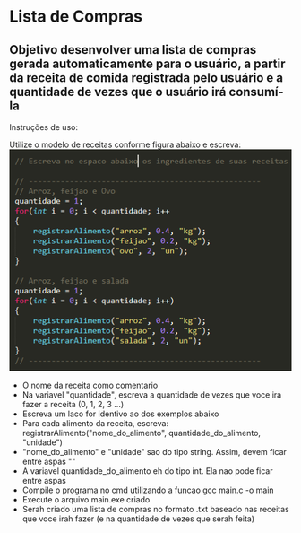 # Lista de Compras #
## Objetivo desenvolver uma lista de compras gerada automaticamente para o usuário, a partir da receita de comida registrada pelo usuário e a quantidade de vezes que o usuário irá consumí-la ##
Instruções de uso:

Utilize o modelo de receitas conforme figura abaixo e escreva:
![](/exemplo.PNG)
* O nome da receita como comentario
* Na variavel "quantidade", escreva a quantidade de vezes que voce ira fazer a receita (0, 1, 2, 3 ...)
* Escreva um laco for identivo ao dos exemplos abaixo
* Para cada alimento da receita, escreva:
	 		registrarAlimento("nome_do_alimento", quantidade_do_alimento, "unidade")
* "nome_do_alimento" e "unidade" sao do tipo string. Assim, devem ficar entre aspas ""
* A variavel quantidade_do_alimento eh do tipo int. Ela nao pode ficar entre aspas
* Compile o programa no cmd utilizando a funcao 
	 		gcc main.c -o main
* Execute o arquivo main.exe criado
* Serah criado uma lista de compras no formato .txt baseado nas receitas que voce irah fazer (e na quantidade de vezes que serah feita)


